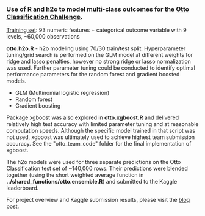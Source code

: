 ### Use of R and h2o to model multi-class outcomes for the [Otto Classification Challenge](https://www.kaggle.com/c/otto-group-product-classification-challenge).

[Training set](https://www.kaggle.com/c/otto-group-product-classification-challenge/data): 93 numeric features + categorical outcome variable with 9 levels, ~60,000 observations

**otto.h2o.R** - h2o modeling using 70/30 train/test split. Hyperparameter tuning/grid search is performed on the GLM model at different weights for ridge and lasso penalties, however no strong ridge or lasso normalization was used. Further parameter tuning could be conducted to identify optimal performance parameters for the random forest and gradient boosted models.

- GLM (Multinomial logistic regression)
- Random forest
- Gradient boosting

Package xgboost was also explored in **otto.xgboost.R** and delivered relatively high test accuracy with limited parameter tuning and at reasonable computation speeds. Although the specific model trained in that script was not used, xgboost was ultimately used to achieve highest team submission accuracy. See the "otto_team_code" folder for the final implementation of xgboost.

The h2o models were used for three separate predictions on the Otto Classification test set of ~140,000 rows. Their predictions were blended together (using the short weighted average function in **../shared_functions/otto.ensemble.R**) and submitted to the Kaggle leaderboard.

For project overview and Kaggle submission results, please visit the [blog post](http://blog.nycdatascience.com/student-works/kaggle-otto-classification/).
